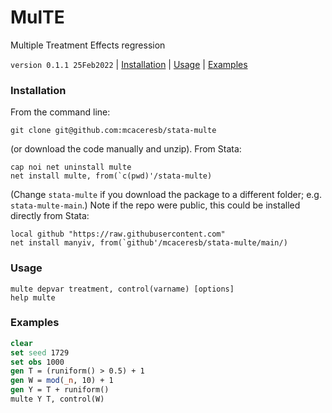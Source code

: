 MulTE
=====

<!--

    README.md
    multe.pkg
    stata.toc
    doc/multe.sthlp
    src/ado/multe.ado
    src/mata/multe.mata

-->

Multiple Treatment Effects regression

`version 0.1.1 25Feb2022` | [Installation](#installation) | [Usage](#usage) | [Examples](#examples)

### Installation

From the command line:

```
git clone git@github.com:mcaceresb/stata-multe
```

(or download the code manually and unzip). From Stata:

```
cap noi net uninstall multe
net install multe, from(`c(pwd)'/stata-multe)
```

(Change `stata-multe` if you download the package to a different
folder; e.g. `stata-multe-main`.) Note if the repo were public, this
could be installed directly from Stata:

```
local github "https://raw.githubusercontent.com"
net install manyiv, from(`github'/mcaceresb/stata-multe/main/)
```

### Usage

```
multe depvar treatment, control(varname) [options]
help multe
```

### Examples

```stata
clear
set seed 1729
set obs 1000
gen T = (runiform() > 0.5) + 1
gen W = mod(_n, 10) + 1
gen Y = T + runiform()
multe Y T, control(W)
```
